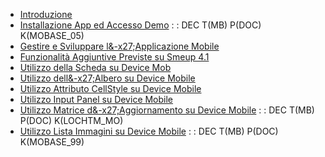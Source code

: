 - [Introduzione](Sorgenti/DOC/TA/B£AMO/MOBASE_01)
- [Installazione App ed Accesso Demo](Sorgenti/DOC/TA/B£AMO/MOBASE_02)
 :  : DEC T(MB) P(DOC) K(MOBASE_05)
- [Gestire e Sviluppare l&-x27;Applicazione Mobile](Sorgenti/DOC/TA/B£AMO/MOBASE_03)
- [Funzionalità Aggiuntive Previste su Smeup 4.1](Sorgenti/DOC/TA/B£AMO/MOBASE_04)
- [Utilizzo della Scheda su Device Mob](Sorgenti/DOC/TA/B£AMO/LOCEXD_MO)
- [Utilizzo dell&-x27;Albero su Device Mobile](Sorgenti/DOC/TA/B£AMO/LOCTRE_MO)
- [Utilizzo Attributo CellStyle su Device Mobile](Sorgenti/DOC/TA/B£AMO/LOCEXB_MO)
- [Utilizzo Input Panel su Device Mobile](Sorgenti/DOC/TA/B£AMO/LOCINP_MO)
- [Utilizzo Matrice d&-x27;Aggiornamento su Device Mobile](Sorgenti/DOC/TA/B£AMO/LOCEXU_MO)
 :  : DEC T(MB) P(DOC) K(LOCHTM_MO)
- [Utilizzo Lista Immagini su Device Mobile](Sorgenti/DOC/TA/B£AMO/LOCIML_MO)
 :  : DEC T(MB) P(DOC) K(MOBASE_99)
